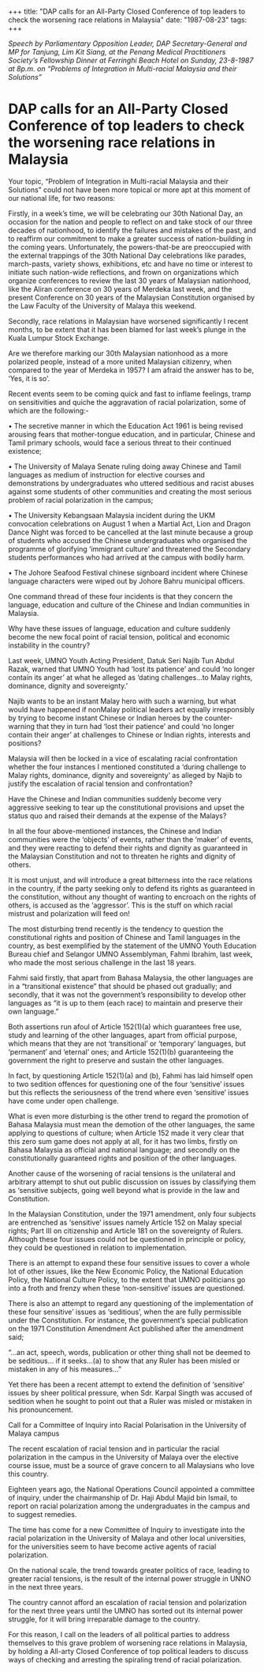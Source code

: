 +++ 
title: "DAP calls for an All-Party Closed Conference of top leaders to check the worsening race relations in Malaysia"
date: "1987-08-23"
tags:
+++

_Speech by Parliamentary Opposition Leader, DAP Secretary-General and MP for Tanjung, Lim Kit Siang, at the Penang Medical Practitioners Society’s Fellowship Dinner at Ferringhi Beach Hotel on Sunday, 23-8-1987 at 8p.m. on “Problems of Integration in Multi-racial Malaysia and their Solutions”_

# DAP calls for an All-Party Closed Conference of top leaders to check the worsening race relations in Malaysia

Your topic, “Problem of Integration in Multi-racial Malaysia and their Solutions” could not have been more topical or more apt at this moment of our national life, for two reasons:</u>

Firstly, in a week’s time, we will be celebrating our 30th National Day, an occasion for the nation and people to reflect on and take stock of our three decades of nationhood, to identify the failures and mistakes of the past, and to reaffirm our commitment to make a greater success of nation-building in the coming years. Unfortunately, the powers-that-be are preoccupied with the external trappings of the 30th National Day celebrations like parades, march-pasts, variety shows, exhibitions, etc and have no time or interest to initiate such nation-wide reflections, and frown on organizations which organize conferences to review the last 30 years of Malaysian nationhood, like the Aliran conference on 30 years of Merdeka last week, and the present Conference on 30 years of the Malaysian Constitution organised by the Law Faculty of the University of Malaya this weekend.

Secondly, race relations in Malaysian have worsened significantly I recent months, to be extent that it has been blamed for last week’s plunge in the Kuala Lumpur Stock Exchange.

Are we therefore marking our 30th Malaysian nationhood as a more polarized people, instead of a more united Malaysian citizenry, when compared to the year of Merdeka in 1957? I am afraid the answer has to be, ‘Yes, it is so’.

Recent events seem to be coming quick and fast to inflame feelings, tramp on sensitivities and quiche the aggravation of racial polarization, some of which are the following:-

•	The secretive manner in which the Education Act 1961 is being revised arousing fears that mother-tongue education, and in particular, Chinese and Tamil primary schools, would face a serious threat to their continued existence;

•	The University of Malaya Senate ruling doing away Chinese and Tamil languages as medium of instruction for elective courses and demonstrations by undergraduates who uttered seditious and racist abuses against some students of other communities and creating the most serious problem of racial polarization in the campus;

•	The University Kebangsaan Malaysia incident during the UKM convocation celebrations on August 1 when a Martial Act, Lion and Dragon Dance Night was forced to be cancelled at the last minute because a group of students who accused the Chinese undergraduates who organised the programme of glorifying ‘immigrant culture’ and threatened the Secondary students performances who had arrived at the campus with bodily harm.

•	The Johore Seafood Festival chinese signboard incident where Chinese language characters were wiped out by Johore Bahru municipal officers.

One command thread of these four incidents is that they concern the language, education and culture of the Chinese and Indian communities in Malaysia.

Why have these issues of language, education and culture suddenly become the new focal point of racial tension, political and economic instability in the country?

Last week, UMNO Youth Acting President, Datuk Seri Najib Tun Abdul Razak, warned that UMNO Youth had ‘lost its patience’ and could ‘no longer contain its anger’ at what he alleged as ‘dating challenges…to Malay rights, dominance, dignity and sovereignty.’

Najib wants to be an instant Malay hero with such a warning, but what would have happened if nonMalay political leaders act equally irresponsibly by trying to become instant Chinese or Indian heroes by the counter-warning that they in turn had ‘lost their patience’ and could ‘no longer contain their anger’ at challenges to Chinese or Indian rights, interests and positions?

Malaysia will then be locked in a vice of escalating racial confrontation whether the four instances I mentioned constituted a ‘during challenge to Malay rights, dominance, dignity and sovereignty’ as alleged by Najib to justify the escalation of racial tension and confrontation?

Have the Chinese and Indian communities suddenly become very aggressive seeking to tear up the constitutional provisions and upset the status quo and raised their demands at the expense of the Malays?

In all the four above-mentioned instances, the Chinese and Indian communities were the ‘objects’ of events, rather than the ‘maker’ of events, and they were reacting to defend their rights and dignity as guaranteed in the Malaysian Constitution and not to threaten he rights and dignity of others.

It is most unjust, and will introduce a great bitterness into the race relations in the country, if the party seeking only to defend its rights as guaranteed in the constitution, without any thought of wanting to encroach on the rights of others, is accused as the ‘aggressor’. This is the stuff on which racial mistrust and polarization will feed on!

The most disturbing trend recently is the tendency to question the constitutional rights and position of Chinese and Tamil languages in the country, as best exemplified by the statement of the UMNO Youth Education Bureau chief and Selangor UMNO Assemblyman, Fahmi Ibrahim, last week, who made the most serious challenge in the last 18 years.

Fahmi said firstly, that apart from Bahasa Malaysia, the other languages are in a “transitional existence” that should be phased out gradually; and secondly, that it was not the government’s responsibility to develop other languages as “it is up to them (each race) to maintain and preserve their own language.”

Both assertions run afoul of Article 152(1)(a) which guarantees free use, study and learning of the other languages, apart from official purpose, which means that they are not ‘transitional’ or ‘temporary’ languages, but ‘permanent’ and ‘eternal’ ones; and Article 152(1)(b) guaranteeing the government the right to preserve and sustain the other languages.

In fact, by questioning Article 152(1)(a) and (b), Fahmi has laid himself open to two sedition offences for questioning one of the four ‘sensitive’ issues but this reflects the seriousness of the trend where even ‘sensitive’ issues have come under open challenge.

What is even more disturbing is the other trend to regard the promotion of Bahasa Malaysia must mean the demotion of the other languages, the same applying to questions of culture; when Article 152 made it very clear that this zero sum game does not apply at all, for it has two limbs, firstly on Bahasa Malaysia as official and national language; and secondly on the constitutionally guaranteed rights and position of the other languages.

Another cause of the worsening of racial tensions is the unilateral and arbitrary attempt to shut out public discussion on issues by classifying them as ‘sensitive subjects, going well beyond what is provide in the law and Constitution.

In the Malaysian Constitution, under the 1971 amendment, only four subjects are entrenched as ‘sensitive’ issues namely Article 152 on Malay special rights; Part III on citizenship and Article 181 on the sovereignty of Rulers. Although these four issues could not be questioned in principle or policy, they could be questioned in relation to implementation.

There is an attempt to expand these four sensitive issues to cover a whole lot of other issues, like the New Economic Policy, the National Education Policy, the National Culture Policy, to the extent that UMNO politicians go into a froth and frenzy when these ‘non-sensitive’ issues are questioned.

There is also an attempt to regard any questioning of the implementation of these four sensitive’ issues as ‘seditious’, when the are fully permissible under the Constitution. For instance, the government’s special publication on the 1971 Constitution Amendment Act published after the amendment said;

“…an act, speech, words, publication or other thing shall not be deemed to be seditious… if it seeks…(a) to show that any Ruler has been misled or mistaken in any of his measures…”

Yet there has been a recent attempt to extend the definition of ‘sensitive’ issues by sheer political pressure, when Sdr. Karpal Singth was accused of sedition when he sought to point out that a Ruler was misled or mistaken in his pronouncement.

Call for a Committee of Inquiry into Racial Polarisation in the University of Malaya campus

The recent escalation of racial tension and in particular the racial polarization in the campus in the University of Malaya over the elective course issue, must be a source of grave concern to all Malaysians who love this country.

Eighteen years ago, the National Operations Council appointed a committee of inquiry, under the chairmanship of Dr. Haji Abdul Majid bin Ismail, to report on racial polarization among the undergraduates in the campus and to suggest remedies.

The time has come for a new Committee of Inquiry to investigate into the racial polarization in the University of Malaya and other local universities, for the universities seem to have become active agents of racial polarization.

On the national scale, the trend towards greater politics of race, leading to greater racial tensions, is the result of the internal power struggle in UNNO in the next three years.

The country cannot afford an escalation of racial tension and polarization for the next three years until the UMNO has sorted out its internal power struggle, for it will bring irreparable damage to the country.

For this reason, I call on the leaders of all political parties to address themselves to this grave problem of worsening race relations in Malaysia, by holding a All-arty Closed Conference of top political leaders to discuss ways of checking and arresting the spiraling trend of racial polarization.
 
